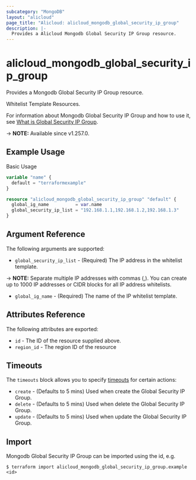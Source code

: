 ```yaml
---
subcategory: "MongoDB"
layout: "alicloud"
page_title: "Alicloud: alicloud_mongodb_global_security_ip_group"
description: |-
  Provides a Alicloud Mongodb Global Security IP Group resource.
---
```


# alicloud_mongodb_global_security_ip_group

Provides a Mongodb Global Security IP Group resource.

Whitelist Template Resources.

For information about Mongodb Global Security IP Group and how to use it, see [What is Global Security IP Group](https://next.api.alibabacloud.com/document/Dds/2015-12-01/CreateGlobalSecurityIPGroup).

-> **NOTE:** Available since v1.257.0.

## Example Usage

Basic Usage

```terraform
variable "name" {
  default = "terraformexample"
}

resource "alicloud_mongodb_global_security_ip_group" "default" {
  global_ig_name          = var.name
  global_security_ip_list = "192.168.1.1,192.168.1.2,192.168.1.3"
}
```

## Argument Reference

The following arguments are supported:
* `global_security_ip_list` - (Required) The IP address in the whitelist template.

-> **NOTE:** Separate multiple IP addresses with commas (,). You can create up to 1000 IP addresses or CIDR blocks for all IP address whitelists.

* `global_ig_name` - (Required) The name of the IP whitelist template.

## Attributes Reference

The following attributes are exported:
* `id` - The ID of the resource supplied above.
* `region_id` - The region ID of the resource

## Timeouts

The `timeouts` block allows you to specify [timeouts](https://developer.hashicorp.com/terraform/language/resources/syntax#operation-timeouts) for certain actions:
* `create` - (Defaults to 5 mins) Used when create the Global Security IP Group.
* `delete` - (Defaults to 5 mins) Used when delete the Global Security IP Group.
* `update` - (Defaults to 5 mins) Used when update the Global Security IP Group.

## Import

Mongodb Global Security IP Group can be imported using the id, e.g.

```shell
$ terraform import alicloud_mongodb_global_security_ip_group.example <id>
```

